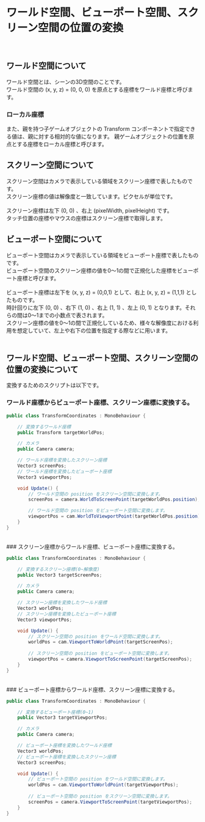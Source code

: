 # ワールド空間、ビューポート空間、スクリーン空間の位置の変換
<br>

## ワールド空間について
ワールド空間とは、シーンの3D空間のことです。
<br>
ワールド空間の (x, y, z) = (0, 0, 0) を原点とする座標をワールド座標と呼びます。
<br>

### ローカル座標
また、親を持つ子ゲームオブジェクトの Transform コンポーネントで指定できる値は、親に対する相対的な値になります。
親ゲームオブジェクトの位置を原点とする座標をローカル座標と呼びます。
<br>

## スクリーン空間について
スクリーン空間はカメラで表示している領域をスクリーン座標で表したものです。
<br>
スクリーン座標の値は解像度と一致しています。ピクセルが単位です。
<br>
<br>
スクリーン座標は左下 (0, 0) 、右上 (pixelWidth, pixelHeight) です。
<br>
タッチ位置の座標やマウスの座標はスクリーン座標で取得します。
<br>

## ビューポート空間について
ビューポート空間はカメラで表示している領域をビューポート座標で表したものです。
<br>
ビューポート空間のスクリーン座標の値を0～1の間で正規化した座標をビューポート座標と呼びます。
<br>
<br>
ビューポート座標は左下を (x, y, z) = (0,0,1) として、右上 (x, y, z) = (1,1,1) としたものです。
<br>
時計回りに左下 (0, 0) 、右下 (1, 0) 、右上 (1, 1) 、左上 (0, 1) となります。それらの間は0〜1までの小数点で表されます。
<br>
スクリーン座標の値を0～1の間で正規化しているため、様々な解像度における利用を想定していて、左上や右下の位置を指定する際などに用います。
<br>
<br>

## ワールド空間、ビューポート空間、スクリーン空間の位置の変換について
変換するためのスクリプトは以下です。
<br>
### ワールド座標からビューポート座標、スクリーン座標に変換する。

```c#
public class TransformCoordinates : MonoBehaviour {

	// 変換するワールド座標
	public Transform targetWorldPos;

	// カメラ
	public Camera camera;

	// ワールド座標を変換したスクリーン座標
	Vector3 screenPos;
	// ワールド座標を変換したビューポート座標
	Vector3 viewportPos;

	void Update() {
		// ワールド空間の position をスクリーン空間に変換します。
		screenPos = camera.WorldToScreenPoint(targetWorldPos.position);

		// ワールド空間の position をビューポート空間に変換します。
		viewportPos = cam.WorldToViewportPoint(targetWorldPos.position);
	}
}
```

<br>
### スクリーン座標からワールド座標、ビューポート座標に変換する。

```c#
public class TransformCoordinates : MonoBehaviour {

	// 変換するスクリーン座標(0~解像度)
	public Vector3 targetScreenPos;

	// カメラ
	public Camera camera;

	// スクリーン座標を変換したワールド座標
	Vector3 worldPos;
	// スクリーン座標を変換したビューポート座標
	Vector3 viewportPos;

	void Update() {
		// スクリーン空間の position をワールド空間に変換します。
		worldPos = cam.ViewportToWorldPoint(targetScreenPos);
  
  		// スクリーン空間の position をビューポート空間に変換します。
		viewportPos = camera.ViewportToScreenPoint(targetScreenPos);
	}
}
```

<br>
### ビューポート座標からワールド座標、スクリーン座標に変換する。

```c#
public class TransformCoordinates : MonoBehaviour {

	// 変換するビューポート座標(0~1)
	public Vector3 targetViewportPos;

	// カメラ
	public Camera camera;

	// ビューポート座標を変換したワールド座標
	Vector3 worldPos;
	// ビューポート座標を変換したスクリーン座標
	Vector3 screenPos;

	void Update() {
		// ビューポート空間の position をワールド空間に変換します。
		worldPos = cam.ViewportToWorldPoint(targetViewportPos);
  
  		// ビューポート空間の position をスクリーン空間に変換します。
		screenPos = camera.ViewportToScreenPoint(targetViewportPos);
	}
}
```
